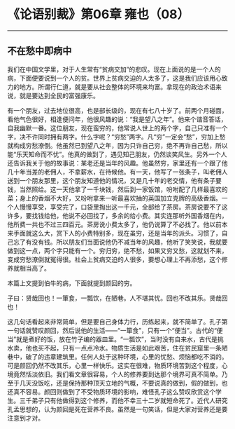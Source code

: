 # 《论语别裁》第06章 雍也（08）

------

## 不在愁中即病中

我们在中国文学里，对于人生常有“贫病交加”的悲叹。现在上面说的是一个人的病，下面便要说到一个人的贫。世界上贫病交迫的人太多了，这是我们应该用心致力的地方。所谓行仁道，就是要从社会整体的环境来均富。拿现在的政治术语来说，就是要达到全民的富强康乐。

有一个朋友，过去地位很高，也是部长级的，现在有七八十岁了。前两个月碰面，看他气色很好，相逢便问年，他很风趣的说：“我是望八之年”。他来个谐音答话，自我幽默一番。这位朋友，现在蛮穷的，他常说人世上的两个字，自己只准有一个字，决不许同时拥有两字。什么字呢？“穷愁”两字。凡“穷”一定会“愁”，穷加上愁就构成穷愁潦倒。他虽然已到望八之年，因为只许自己穷，绝不再许自己愁，所以能“乐天知命而不忧”。他真的做到了，遇见知己朋友，仍然谈笑风生。另外一个人还告诉我关于他的故事说：某老还是当年的风趣。他虽然穷，家里还有一个跟了他几十年当差的老佣人，不拿薪水，在待候他。有一天，他写了一张条子，叫老佣人送到一个朋友那里，这个朋友知道他的情况，又是几十年的老交情，他有条子要钱，当然照给。这一天他拿了一千块钱，然后到一家饭馆，吩咐配了几样最喜欢的菜；身上的香烟不大好，又吩咐拿来一听最喜欢抽的英国加立克牌的高级香烟。一个人慢慢享受，享受完了，口袋里掏出这一千元，全部给了茶房。茶房说要不了这许多，要找钱给他，他说不必回找了，多余的给小费。其实连那听外国香烟在内，他所费一共也不过三四百元。茶房说小费太多了，他仍说算了不必找了。他以前本来手面就这么大，赏下人的小费特别多，现在虽穷，还是当年的派头。习惯了，自己忘了有没有钱。所以朋友们当面说他仍不减当年的风趣，他听了笑笑说，我就要做到这一点，两个字只能有一个。穷归穷，绝不愁，如果又穷又愁，这就划不来，变成穷愁潦倒就冤得很。社会上贫病交迫的人很多，要想心理上不再添愁，这个修养就相当高了。

本篇上文提到伯牛的病，下面就提到颜回的穷。

子曰：贤哉回也！一箪食，一瓢饮，在陋巷。人不堪其忧。回也不改其乐。贤哉回也！

这几句话看起来非常简单，但是要自己身体力行，历练起来，就不简单了。孔子第一句话就赞叹颜回，然后说他的生活——“一箪食”，只有一个“便当”。古代的“便当”就是煮好的饭，放在竹子编的器皿里。“一瓢饮”，当时没有自来水，古代是挑水卖，他也买不起，只有一点点冷水。物质生活是如此艰苦，住在贫民窟里一条陋巷中，破了的违章建筑里。任何人处于这种环境，心里的忧愁、烦恼都吃不消的。可是颜回仍然不改其乐，心里一样快乐。这实在很难，物质环境苦到这个程度，心境竟然恬淡依旧。我们看文章很容易，个人的修养要到达那个境界可真不简单。乃至于几天没饭吃，还是保持那种顶天立地的气概，不要说真的做到，假的做到，也还真不容易。颜回则做到了不受物质环境的影响，难怪孔子这么赞叹欣赏这个学生。三千弟子只有他做得到这个修养，而他不幸三十二岁就短命死了。近代人研究孔孟思想的，认为颜回是死在营养不良。虽然是一句笑话，但是大家对营养还是要注意到才对。

